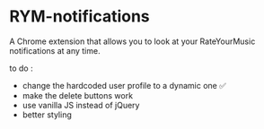 # RYM-notifications
A Chrome extension that allows you to look at your RateYourMusic notifications at any time.

to do :
- change the hardcoded user profile to a dynamic one ✅
- make the delete buttons work
- use vanilla JS instead of jQuery
- better styling
